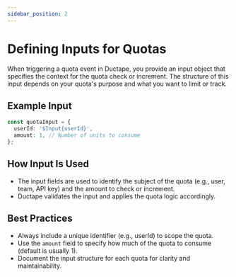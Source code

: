 ```yaml
---
sidebar_position: 2
---
```


# Defining Inputs for Quotas

When triggering a quota event in Ductape, you provide an input object that specifies the context for the quota check or increment. The structure of this input depends on your quota's purpose and what you want to limit or track.

## Example Input
```typescript
const quotaInput = {
  userId: '$Input{userId}',
  amount: 1, // Number of units to consume
};
```

## How Input Is Used
- The input fields are used to identify the subject of the quota (e.g., user, team, API key) and the amount to check or increment.
- Ductape validates the input and applies the quota logic accordingly.

## Best Practices
- Always include a unique identifier (e.g., userId) to scope the quota.
- Use the `amount` field to specify how much of the quota to consume (default is usually 1).
- Document the input structure for each quota for clarity and maintainability. 
